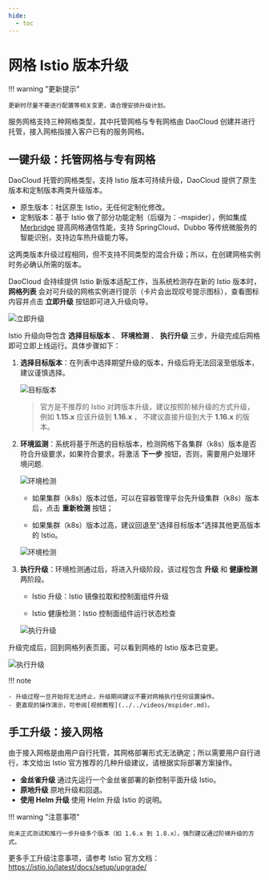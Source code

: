 ```yaml
---
hide:
  - toc
---
```


# 网格 Istio 版本升级

!!! warning "更新提示"

    更新时尽量不要进行配置等相关变更，请合理安排升级计划。

服务网格支持三种网格类型，其中托管网格与专有网格由 DaoCloud 创建并进行托管，接入网格指接入客户已有的服务网格。

## 一键升级：托管网格与专有网格

DaoCloud 托管的网格类型，支持 Istio 版本可持续升级，DaoCloud 提供了原生版本和定制版本两类升级版本。

- 原生版本：社区原生 Istio，无任何定制化修改。
- 定制版本：基于 Istio 做了部分功能定制（后缀为：-mspider），例如集成
  [Merbridge](../../community/merbridge.md) 提高网格通信性能，支持 SpringCloud、Dubbo 等传统微服务的智能识别，支持边车热升级能力等。

这两类版本升级过程相同，但不支持不同类型的混合升级；所以，在创建网格实例时务必确认所需的版本。

DaoCloud 会持续提供 Istio 新版本适配工作，当系统检测存在新的 Istio 版本时， __网格列表__ 会对可升级的网格实例进行提示（卡片会出现叹号提示图标），查看图标内容并点击 __立即升级__ 按钮即可进入升级向导。

![立即升级](https://docs.daocloud.io/daocloud-docs-images/docs/mspider/images/IstioUpdate01.png)

Istio 升级向导包含 __选择目标版本__ 、 __环境检测__ 、 __执行升级__ 三步，升级完成后网格即可立即上线运行。具体步骤如下：

1. **选择目标版本**：在列表中选择期望升级的版本，升级后将无法回滚至低版本，建议谨慎选择。

    ![目标版本](https://docs.daocloud.io/daocloud-docs-images/docs/mspider/images/IstioUpdate02.png)
   
    > 官方是不推荐的 Istio 对跨版本升级，建议按照阶梯升级的方式升级，例如 __1.15.x__ 应该升级到 __1.16.x__ ，
    > 不建议直接升级到大于 __1.16.x__ 的版本。

2. **环境监测**：系统将基于所选的目标版本，检测网格下各集群（k8s）版本是否符合升级要求，如果符合要求，将激活 __下一步__ 按钮，否则，需要用户处理环境问题.

    ![环境检测](https://docs.daocloud.io/daocloud-docs-images/docs/mspider/images/IstioUpdate03.png)

 	- 如果集群（k8s）版本过低，可以在容器管理平台先升级集群（k8s）版本后，点击 __重新检测__ 按钮；

	- 如果集群（k8s）版本过高，建议回退至“选择目标版本”选择其他更高版本的 Istio。

    ![环境检测](https://docs.daocloud.io/daocloud-docs-images/docs/mspider/images/IstioUpdate04.png)

3. **执行升级**：环境检测通过后，将进入升级阶段，该过程包含 __升级__ 和 __健康检测__ 两阶段。

	- Istio 升级：Istio 镜像拉取和控制面组件升级

	- Istio 健康检测：Istio 控制面组件运行状态检查

	![执行升级](https://docs.daocloud.io/daocloud-docs-images/docs/mspider/images/IstioUpdate05.png)

升级完成后，回到网格列表页面，可以看到网格的 Istio 版本已变更。

![执行升级](https://docs.daocloud.io/daocloud-docs-images/docs/mspider/images/IstioUpdate06.png)

!!! note

    - 升级过程一旦开始将无法终止，升级期间建议不要对网格执行任何设置操作。
    - 更直观的操作演示，可参阅[视频教程](../../videos/mspider.md)。

## 手工升级：接入网格

由于接入网格是由用户自行托管，其网格部署形式无法确定；所以需要用户自行进行，本文给出 Istio 官方推荐的几种升级建议，请根据实际部署方案操作。

- **金丝雀升级** 通过先运行一个金丝雀部署的新控制平面升级 Istio。
- **原地升级** 原地升级和回退。
- **使用 Helm 升级** 使用 Helm 升级 Istio 的说明。

!!! warning "注意事项"

    尚未正式测试和推行一步升级多个版本（如 1.6.x 到 1.8.x），强烈建议通过阶梯升级的方式。

更多手工升级注意事项，请参考 Istio 官方文档： <https://istio.io/latest/docs/setup/upgrade/>
